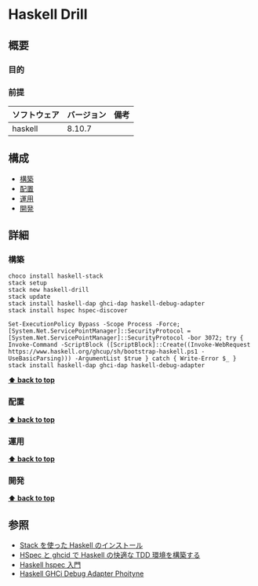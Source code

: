 # Haskell Drill

## 概要

### 目的

### 前提

| ソフトウェア | バージョン | 備考 |
| :----------- | :--------- | :--- |
| haskell      | 8.10.7     |      |

## 構成

- [構築](#構築)
- [配置](#配置)
- [運用](#運用)
- [開発](#開発)

## 詳細

### 構築

```
choco install haskell-stack
stack setup
stack new haskell-drill
stack update
stack install haskell-dap ghci-dap haskell-debug-adapter
stack install hspec hspec-discover
```

```
Set-ExecutionPolicy Bypass -Scope Process -Force;[System.Net.ServicePointManager]::SecurityProtocol = [System.Net.ServicePointManager]::SecurityProtocol -bor 3072; try { Invoke-Command -ScriptBlock ([ScriptBlock]::Create((Invoke-WebRequest https://www.haskell.org/ghcup/sh/bootstrap-haskell.ps1 -UseBasicParsing))) -ArgumentList $true } catch { Write-Error $_ }
stack install haskell-dap ghci-dap haskell-debug-adapter
```

**[⬆ back to top](#構成)**

### 配置

**[⬆ back to top](#構成)**

### 運用

**[⬆ back to top](#構成)**

### 開発

**[⬆ back to top](#構成)**

## 参照

- [Stack を使った Haskell のインストール](https://qiita.com/KNaito/items/98debf322e08c706fc90)
- [HSpec と ghcid で Haskell の快適な TDD 環境を構築する](https://qiita.com/spinylobster/items/268d2053b711f1ccc415)
- [Haskell hspec 入門](https://qiita.com/satosystems/items/4a7b6cc007f885a6de90)
- [Haskell GHCi Debug Adapter Phoityne](https://marketplace.visualstudio.com/items?itemName=phoityne.phoityne-vscode)
